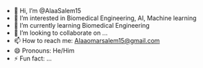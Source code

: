 - 👋 Hi, I’m @AlaaSalem15
- 👀 I’m interested in Biomedical Engineering, AI, Machine learning
- 🌱 I’m currently learning Biomedical Engineering
- 💞️ I’m looking to collaborate on ...
- 📫 How to reach me: Alaaomarsalem15@gmail.com
- 😄 Pronouns: He/Him
- ⚡ Fun fact: ...

<!---
AlaaSalem15/AlaaSalem15 is a ✨ special ✨ repository because its `README.md` (this file) appears on your GitHub profile.
You can click the Preview link to take a look at your changes.
--->
